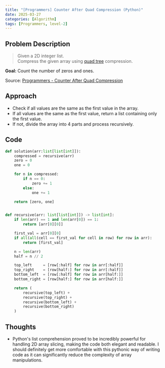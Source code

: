 ```yaml
---
title: "[Programmers] Counter After Quad Compression (Python)"
date: 2025-03-27
categories: [Algorithm]
tags: [Programmers, level-2]
---
```


## Problem Description

> Given a 2D integer list.  
> Compress the given array using [quad tree](https://en.wikipedia.org/wiki/Quadtree) compression.

**Goal:** Count the number of zeros and ones.

Source: [Programmers - Counter After Quad Compression](https://school.programmers.co.kr/learn/courses/30/lessons/68936)


## Approach

- Check if all values are the same as the first value in the array.
- If all values are the same as the first value, return a list containing only the first value.
- If not, divide the array into 4 parts and process recursively.


## Code

```python
def solution(arr:list[list[int]]):
    compressed = recursive(arr)
    zero = 0
    one = 0

    for n in compressed:
        if n == 0:
            zero += 1
        else:
            one += 1

    return [zero, one]


def recursive(arr: list[list[int]]) -> list[int]:
    if len(arr) == 1 and len(arr[0]) == 1:
        return [arr[0][0]]

    first_val = arr[0][0]
    if all(all(cell == first_val for cell in row) for row in arr):
        return [first_val]

    n = len(arr)
    half = n // 2

    top_left     = [row[:half] for row in arr[:half]]
    top_right    = [row[half:] for row in arr[:half]]
    bottom_left  = [row[:half] for row in arr[half:]]
    bottom_right = [row[half:] for row in arr[half:]]

    return (
        recursive(top_left) +
        recursive(top_right) +
        recursive(bottom_left) +
        recursive(bottom_right)
    )
```

## Thoughts

- Python's list comprehension proved to be incredibly powerful for handling 2D array slicing, making the code both elegant and readable. I should definitely get more comfortable with this pythonic way of writing code as it can significantly reduce the complexity of array manipulations.
